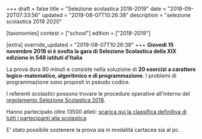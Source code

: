 +++
draft = false
title = "Selezione scolastica 2018-2019"
date = "2018-09-20T07:33:56"
updated = "2019-08-07T10:26:38"
description = "selezione scolastica 2019 2020"

[taxonomies]
contest = ["school"]
edition = ["2018-2019"]

[extra]
override_updated = "2019-08-07T10:26:38"
+++
**Giovedì 15 novembre 2018 si è svolta la gara di Selezione Scolastica della XIX edizione in 548 istituti d'Italia** <br/>
<!-- more -->

La prova dura 90 minuti e consiste nella soluzione di **20 esercizi a carattere logico-matematico, algoritmico e di programmazione**. I problemi di programmazione sono proposti in pseudo codice.

I referenti scolastici possono trovare le procedure operative all'interno del [regolamento Selezione Scolastica 2018](index.php/regolamenti-19.html).

Hanno partecipato oltre 13500 atleti: [scarica qui la classifica definitiva di tutti i partecipanti alla scolastica](https://s3.eu-central-1.amazonaws.com/olimpiadi-informatica-bucket-website/files/classifica-generale-scolastica-2018-definitiva.xlsx)

E' stato possibile sostenere la prova sia in modalità cartacea sia al pc.

